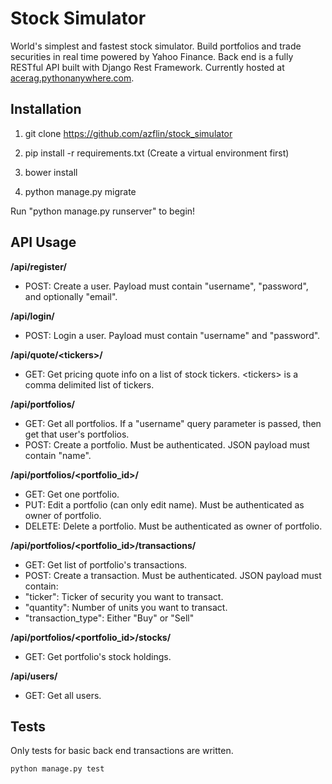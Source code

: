 # Stock Simulator
World's simplest and fastest stock simulator. Build portfolios and trade securities in real time powered by Yahoo Finance.  Back end is a fully RESTful API built with Django Rest Framework. Currently hosted at [acerag.pythonanywhere.com](https://acerag.pythonanywhere.com).

## Installation
1) git clone https://github.com/azflin/stock_simulator

2) pip install -r requirements.txt (Create a virtual environment first)

3) bower install

4) python manage.py migrate

Run "python manage.py runserver" to begin!

## API Usage

__/api/register/__  
* POST: Create a user. Payload must contain "username", "password", and optionally "email".  

__/api/login/__  
* POST: Login a user. Payload must contain "username" and "password".  

__/api/quote/\<tickers\>/__  
* GET: Get pricing quote info on a list of stock tickers. \<tickers\> is a comma delimited list of tickers.  

__/api/portfolios/__  
* GET: Get all portfolios. If a "username" query parameter is passed, then get that user's portfolios.  
* POST: Create a portfolio. Must be authenticated. JSON payload must contain "name".  

__/api/portfolios/\<portfolio_id\>/__  
* GET: Get one portfolio.  
* PUT: Edit a portfolio (can only edit name). Must be authenticated as owner of portfolio.  
* DELETE: Delete a portfolio. Must be authenticated as owner of portfolio.  

__/api/portfolios/\<portfolio_id\>/transactions/__  
* GET: Get list of portfolio's transactions.  
* POST: Create a transaction. Must be authenticated. JSON payload must contain:  
 * "ticker": Ticker of security you want to transact.  
 * "quantity": Number of units you want to transact.  
 * "transaction_type": Either "Buy" or "Sell"  

__/api/portfolios/\<portfolio_id\>/stocks/__  
* GET: Get portfolio's stock holdings.  

__/api/users/__  
* GET: Get all users.  

## Tests
Only tests for basic back end transactions are written.

```
python manage.py test
```
